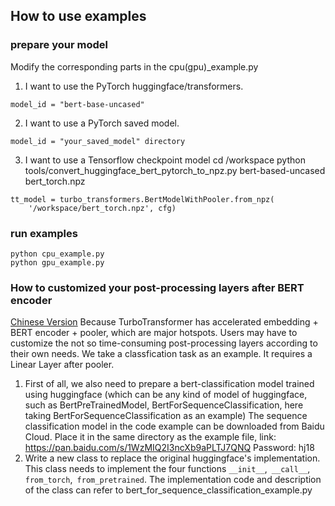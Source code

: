 ## How to use examples
### prepare your model
Modify the corresponding parts in the cpu(gpu)_example.py
1. I want to use the PyTorch huggingface/transformers.
```
model_id = "bert-base-uncased"
```
2. I want to use a PyTorch saved model.
```
model_id = "your_saved_model" directory
```
3. I want to use a Tensorflow checkpoint model
cd /workspace
python tools/convert_huggingface_bert_pytorch_to_npz.py bert-based-uncased bert_torch.npz
```
tt_model = turbo_transformers.BertModelWithPooler.from_npz(
    '/workspace/bert_torch.npz', cfg)
```
### run examples
```
python cpu_example.py
python gpu_example.py
```

### How to customized your post-processing layers after BERT encoder
[Chinese Version](./README.md)
Because TurboTransformer has accelerated embedding + BERT encoder + pooler, which are major hotspots.
Users may have to customize the not so time-consuming post-processing layers according to their own needs.
We take a classfication task as an example. It requires a Linear Layer after pooler.

1. First of all, we also need to prepare a bert-classification model trained using huggingface (which can be any kind of model of huggingface, such as BertPreTrainedModel, BertForSequenceClassification, here taking BertForSequenceClassification as an example) The sequence classification model in the code example can be downloaded from Baidu Cloud. Place it in the same directory as the example file, link: https://pan.baidu.com/s/1WzMIQ2I3ncXb9aPLTJ7QNQ Password: hj18
2. Write a new class to replace the original huggingface's implementation. This class needs to implement the four functions `__init__`,` __call__`, `from_torch`,` from_pretrained`. The implementation code and description of the class can refer to bert_for_sequence_classification_example.py

